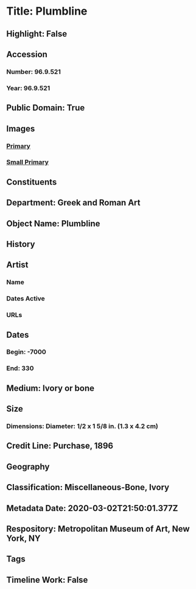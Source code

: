 # Title: Plumbline
## Highlight: False
## Accession
### Number: 96.9.521
### Year: 96.9.521
## Public Domain: True
## Images
### [Primary](https://images.metmuseum.org/CRDImages/gr/original/sf969521.jpg)
### [Small Primary](https://images.metmuseum.org/CRDImages/gr/web-large/sf969521.jpg)
## Constituents
## Department: Greek and Roman Art
## Object Name: Plumbline
## History
## Artist
### Name
### Dates Active
### URLs
## Dates
### Begin: -7000
### End: 330
## Medium: Ivory or bone
## Size
### Dimensions: Diameter: 1/2 x 1 5/8 in. (1.3 x 4.2 cm)
## Credit Line: Purchase, 1896
## Geography
## Classification: Miscellaneous-Bone, Ivory
## Metadata Date: 2020-03-02T21:50:01.377Z
## Respository: Metropolitan Museum of Art, New York, NY
## Tags
## Timeline Work: False